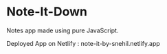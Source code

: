 # Note-It-Down
Notes app made using pure JavaScript.

Deployed App on Netlify : note-it-by-snehil.netlify.app 
